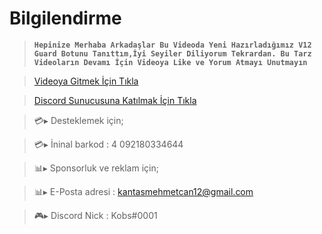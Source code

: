 # **Bilgilendirme**

> **`Hepinize Merhaba Arkadaşlar Bu Videoda Yeni Hazırladığımız V12 Guard Botunu Tanıttım,İyi Seyiler Diliyorum Tekrardan. Bu Tarz Videoların Devamı İçin Videoya Like ve Yorum Atmayı Unutmayın`**

> [Videoya Gitmek İçin Tıkla](https://youtu.be/nNCBJ0rc3ok) 

> [Discord Sunucusuna Katılmak İçin Tıkla](https://discord.gg/axjXvA9cCa)

> 💳▸ Desteklemek için;

> 💳▸ İninal barkod : 4 092180334644

> 📊▸ Sponsorluk ve reklam için;

> 📊▸ E-Posta adresi : kantasmehmetcan12@gmail.com

> 🎮▸ Discord Nick : Kobs#0001
